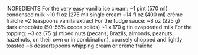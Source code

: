 INGREDIENTS
For the very easy vanilla ice cream:
~1 pint (570 ml) condensed milk
~10 fl oz (275 ml) single cream
~14 fl oz (400 ml) crème fraîche
~2 teaspoons vanilla extract
For the fudge sauce:
~8 oz (225 g) dark chocolate (50-55% cocoa solids)
~1 x 170 g tin evaporated milk
For the topping:
~3 oz (75 g) mixed nuts (pecans, Brazils, almonds, peanuts, hazelnuts, on their own or in combination), coarsely chopped and lightly toasted
~6 dessertspoons whipping cream or crème fraîche